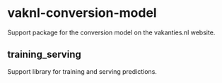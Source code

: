 # vaknl-conversion-model

Support package for the conversion model on the vakanties.nl website.

## training_serving

Support library for training and serving predictions.
